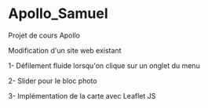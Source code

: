 # Apollo_Samuel

Projet de cours Apollo

Modification d'un site web existant

1- Défilement fluide lorsqu'on clique sur un onglet du menu

2- Slider pour le bloc photo

3- Implémentation de la carte avec Leaflet JS
